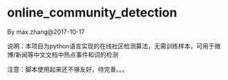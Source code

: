 # online_community_detection

By max.zhang@2017-10-17

说明：本项目为python语言实现的在线社区检测算法，无需训练样本，可用于微博/新闻等中文文档中热点事件和词的检测

注意：脚本使用起来还不够友好，待完善。。。
